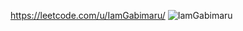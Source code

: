 https://leetcode.com/u/IamGabimaru/
![IamGabimaru](https://leetcard.jacoblin.cool/IamGabimaru?theme=dark&ext=heatmap)
